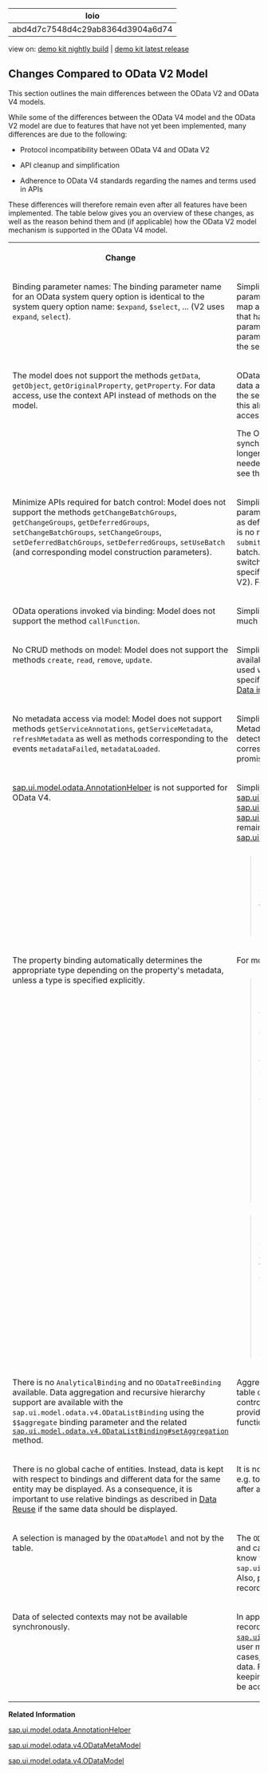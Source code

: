 <!-- loioabd4d7c7548d4c29ab8364d3904a6d74 -->

| loio |
| -----|
| abd4d7c7548d4c29ab8364d3904a6d74 |

<div id="loio">

view on: [demo kit nightly build](https://sdk.openui5.org/nightly/#/topic/abd4d7c7548d4c29ab8364d3904a6d74) | [demo kit latest release](https://sdk.openui5.org/topic/abd4d7c7548d4c29ab8364d3904a6d74)</div>

## Changes Compared to OData V2 Model

This section outlines the main differences between the OData V2 and OData V4 models.

While some of the differences between the OData V4 model and the OData V2 model are due to features that have not yet been implemented, many differences are due to the following:

-   Protocol incompatibility between OData V4 and OData V2

-   API cleanup and simplification

-   Adherence to OData V4 standards regarding the names and terms used in APIs


These differences will therefore remain even after all features have been implemented. The table below gives you an overview of these changes, as well as the reason behind them and \(if applicable\) how the OData V2 model mechanism is supported in the OData V4 model.


<table>
<tr>
<th valign="top">

Change

</th>
<th valign="top">

Reason

</th>
</tr>
<tr>
<td valign="top">

Binding parameter names: The binding parameter name for an OData system query option is identical to the system query option name: `$expand`, `$select`, ... \(V2 uses `expand`, `select`\).

</td>
<td valign="top">

Simplification: The OData V4 model simplifies the binding parameter structure to just one map where all entries in the map are OData query options, with the exception of entries that have a key starting with "$$" \(binding-specific parameters\). In all cases, the names of the binding parameters are exactly the same as in the OData URL sent to the server.

</td>
</tr>
<tr>
<td valign="top">

The model does not support the methods `getData`, `getObject`, `getOriginalProperty`, `getProperty`. For data access, use the context API instead of methods on the model.

</td>
<td valign="top">

OData requires asynchronous data retrieval: Synchronous data access requires that data has already been loaded from the server. This means there is no way of knowing whether this already happened, meaning the result of a synchronous access method is quite often unpredictable.

The OData V4 context API offers ansynchronous and synchronous access to the data of a specific context. It is no longer necessary to construct a path for data access as needed by the methods on the model. For more information, see the section *Context API* in [Bindings](Bindings_54e0ddf.md).

</td>
</tr>
<tr>
<td valign="top">

Minimize APIs required for batch control: Model does not support the methods `getChangeBatchGroups`, `getChangeGroups`, `getDeferredGroups`, `setChangeBatchGroups`, `setChangeGroups`, `setDeferredBatchGroups`, `setDeferredGroups`, `setUseBatch` \(and corresponding model construction parameters\).

</td>
<td valign="top">

Simplification: Batch groups are solely defined via binding parameters with the corresponding parameters on the model as default. Application groups are by default deferred; there is no need to set or get deferred groups. You just need the `submitBatch` method on the model to control invocation of the batch. You can use the predefined batch group `"$direct"` to switch off batch either for the complete model or for a specific binding \(only possible for the complete model in V2\). For more information, see [Batch Control](Batch_Control_74142a3.md).

</td>
</tr>
<tr>
<td valign="top">

OData operations invoked via binding: Model does not support the method `callFunction`.

</td>
<td valign="top">

Simplification: Use an operation binding instead; it is now much easier to bind operation invocation results to controls.

</td>
</tr>
<tr>
<td valign="top">

No CRUD methods on model: Model does not support the methods `create`, `read`, `remove`, `update`.

</td>
<td valign="top">

Simplification: `read`, `update`, `create` and `remove` operations are available implicitly via the bindings. Bindings can also be used without controls. It is not possible to initiate requests for specific OData URLs. For more information, see [Accessing Data in Controller Code](Accessing_Data_in_Controller_Code_17b30ac.md).

</td>
</tr>
<tr>
<td valign="top">

No metadata access via model: Model does not support methods `getServiceAnnotations`, `getServiceMetadata`, `refreshMetadata` as well as methods corresponding to the events `metadataFailed`, `metadataLoaded`.

</td>
<td valign="top">

Simplification: Metadata is only accessed via `ODataMetaModel`. Metadata is only loaded when needed \(e.g. for type detection or to compute URLs for write requests\); the corresponding methods on the `v4.ODataMetaModel` use promises instead of events.

</td>
</tr>
<tr>
<td valign="top">

[sap.ui.model.odata.AnnotationHelper](https://sdk.openui5.org/api/sap.ui.model.odata.AnnotationHelper) is not supported for OData V4.

</td>
<td valign="top">

Simplification: Much of the functionality in [sap.ui.model.odata.AnnotationHelper](https://sdk.openui5.org/api/sap.ui.model.odata.AnnotationHelper) is provided by [sap.ui.model.odata.v4.ODataMetaModel](https://sdk.openui5.org/api/sap.ui.model.odata.v4.ODataMetaModel)and [sap.ui.model.odata.v4.ODataModel](https://sdk.openui5.org/api/sap.ui.model.odata.v4.ODataModel). You can find the remaining functionality in the OData V4 specific [sap.ui.model.odata.v4.AnnotationHelper](https://sdk.openui5.org/api/sap.ui.model.odata.v4.AnnotationHelper.html).

> ### Example:  
> The path syntax supported by the v4.ODataMetaModel, see [sap.ui.model.odata.v4.ODataMetaModel](https://sdk.openui5.org/api/sap.ui.model.odata.v4.ODataMetaModel), method `requestObject` allows for navigation in the model's metadata; there is no need to use `AnnotationHelper` methods for this.



</td>
</tr>
<tr>
<td valign="top">

The property binding automatically determines the appropriate type depending on the property's metadata, unless a type is specified explicitly.

</td>
<td valign="top">

For more information, see [Type Determination](Type_Determination_53cdd55.md).

> ### Note:  
> By default, a property binding delivers a value formatted according to the target type of the control property it applies to, for example`boolean` in case of `<Icon src="sap-icon://message-warning" visible="{path: 'DeliveryDate', formatter: '.isOverdue'}">`. This leads to errors, because type determination adds the correct type for the `DeliveryDate` property, which is `DateTimeOffset`, and cannot format its value as `boolean`. In such cases, use `targetType: 'any'` as follows:
> 
> ```xml
> <Icon 
> 	src="sap-icon://message-warning" 
> 	visible="{
> 		path: 'DeliveryDate', 
> 		targetType: 'any', 
> 		formatter: '.isOverdue'
> 	}"/>
> ```
> 
> The above also applies to [Expression Bindings](Expression_Binding_daf6852.md). In this case, there is a convenience notation `%{binding}`, which is a shortcut for `${path: 'binding', targetType: 'any'}`.

> ### Note:  
> A property binding can have an object value. For more information, see [Property Binding With an Object Value](Initialization_and_Read_Requests_fccfb2e.md#loiofccfb2eb41414f0792c165e69a878717__section_PBOV):
> 
> ```xml
> <SimpleForm binding="{/BusinessPartnerList('42')}">
> 	<Label text="Phone number list"/>
> 	<Text
> 		text="{
> 			path: 'BP_2_CONTACT', 
> 			mode: 'OneTime', 
> 			targetType: 'any', 
> 			formatter: '.formatPhoneNumbersAsCSV'
> 		}"/>
> </SimpleForm>
> ```



</td>
</tr>
<tr>
<td valign="top">

There is no `AnalyticalBinding` and no `ODataTreeBinding` available. Data aggregation and recursive hierarchy support are available with the `sap.ui.model.odata.v4.ODataListBinding` using the `$$aggregate` binding parameter and the related [`sap.ui.model.odata.v4.ODataListBinding#setAggregation`](https://sdk.openui5.orgapi/sap.ui.model.odata.v4.ODataListBinding/methods/setAggregation) method.

</td>
<td valign="top">

Aggregated data as well as hierarchical data is displayed in a table or list. As a result, the interface of the table or list control and the list binding is reused and enhanced without providing new binding classes. This allows to reuse functionality of the `sap.ui.model.odata.v4.ODataListBinding`.

</td>
</tr>
<tr>
<td valign="top">

There is no global cache of entities. Instead, data is kept with respect to bindings and different data for the same entity may be displayed. As a consequence, it is important to use relative bindings as described in [Data Reuse](Data_Reuse_648e360.md) if the same data should be displayed.

</td>
<td valign="top">

It is now possible to show different states of the same entity, e.g. to allow comparison between the data states before and after a change.

</td>
</tr>
<tr>
<td valign="top">

A selection is managed by the `ODataModel` and not by the table.

</td>
<td valign="top">

The `ODataModel` is responsible for fetching data for the client and caching data on the client. It is important for the model to know which records are selected, so that the respective `sap.ui.model.odata.v4.Context` instances remain available. Also, possible future improvements require the handling of record selection in the `ODataModel`.

</td>
</tr>
<tr>
<td valign="top">

Data of selected contexts may not be available synchronously.

</td>
<td valign="top">

In applications, a user may continue editing after selecting a record. This might cause side effects; see [`sap.ui.model.odata.v4.Context#requestSideEffects`](https://sdk.openui5.orgapi/sap.ui.model.odata.v4.Context%23methods/requestSideEffects). The user may also refresh, change, sort, or filter. In all these cases, the expectation is that the client shows up-to-date data. For selected contexts, this means that, instead of keeping their data up to date all the time, their data needs to be accessed asynchronously when needed.

</td>
</tr>
</table>

**Related Information**  


[sap.ui.model.odata.AnnotationHelper](https://sdk.openui5.org/api/sap.ui.model.odata.AnnotationHelper)

[sap.ui.model.odata.v4.ODataMetaModel](https://sdk.openui5.org/api/sap.ui.model.odata.v4.ODataMetaModel)

[sap.ui.model.odata.v4.ODataModel](https://sdk.openui5.org/api/sap.ui.model.odata.v4.ODataModel)

